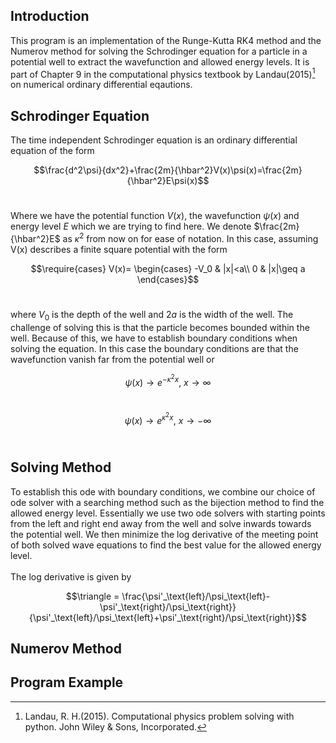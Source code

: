 ## Introduction
This program is an implementation of the Runge-Kutta RK4 method and the Numerov method for solving the Schrodinger equation for a particle in a potential well to extract the wavefunction and allowed energy levels. It is part of Chapter 9 in the computational physics textbook by Landau(2015)[^1] on numerical ordinary differential eqautions.

[^1]: Landau, R. H.(2015). Computational physics problem solving with python. John Wiley & Sons, Incorporated.

## Schrodinger Equation

The time independent Schrodinger equation is an ordinary differential equation of the form<br/>

$$\frac{d^2\psi}{dx^2}+\frac{2m}{\hbar^2}V(x)\psi(x)=\frac{2m}{\hbar^2}E\psi(x)$$
<br/>

Where we have the potential function $V(x)$, the wavefunction $\psi(x)$ and energy level $E$ which we are trying to find here. We denote $\frac{2m}{\hbar^2}E$ as $\kappa^2$ from now on for ease of notation. In this case, assuming V(x) describes a finite square potential with the form <br/>

$$\require{cases} V(x)= \begin{cases}
-V_0 & |x|<a\\
0 & |x|\geq a
\end{cases}$$
<br/>

where $V_0$ is the depth of the well and $2a$ is the width of the well. The challenge of solving this is that the particle becomes bounded within the well. Because of this, we have to establish boundary conditions when solving the equation. In this case the boundary conditions are that the wavefunction vanish far from the potential well or<br/>

$$\psi(x)\to e^{-\kappa^2x},\ x\to\infty$$
<br/>

$$\psi(x)\to e^{\kappa^2x},\ x\to-\infty$$
<br/>

## Solving Method
To establish this ode with boundary conditions, we combine our choice of ode solver with a searching method such as the bijection method to find the allowed energy level. Essentially we use two ode solvers with starting points from the left and right end away from the well and solve inwards towards the potential well. We then minimize the log derivative of the meeting point of both solved wave equations to find the best value for the allowed energy level.<br/>
<br/>
The log derivative is given by<br/>

$$\triangle = \frac{\psi'_\text{left}/\psi_\text{left}-\psi'_\text{right}/\psi_\text{right}}{\psi'_\text{left}/\psi_\text{left}+\psi'_\text{right}/\psi_\text{right}}$$
## Numerov Method

## Program Example